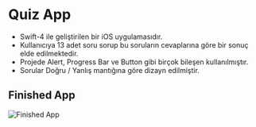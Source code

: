 # Quiz App

- Swift-4 ile geliştirilen bir iOS uygulamasıdır.
- Kullanıcıya 13 adet soru sorup bu soruların cevaplarına göre bir sonuç elde edilmektedir.
- Projede Alert, Progress Bar ve Button gibi birçok bileşen kullanılmıştır.
- Sorular Doğru / Yanlış mantığına göre dizayn edilmiştir.


## Finished App
![Finished App](https://github.com/londonappbrewery/Images/blob/master/Quizzler.gif)
